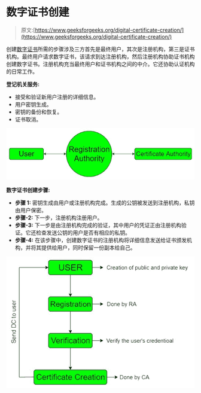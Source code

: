 # 数字证书创建

> 原文:[https://www.geeksforgeeks.org/digital-certificate-creation/](https://www.geeksforgeeks.org/digital-certificate-creation/)

创建[数字证书](https://www.geeksforgeeks.org/digital-signatures-certificates/)所需的步骤涉及三方首先是最终用户，其次是注册机构，第三是证书机构。最终用户请求数字证书，该请求到达注册机构，然后注册机构协助证书机构创建数字证书。注册机构充当最终用户和证书机构之间的中介。它还协助认证机构的日常工作。

**登记机关服务:**

*   接受和验证新用户注册的详细信息。
*   用户密钥生成。
*   密钥的备份和恢复。
*   证书取消。

![](img/deadc8f961b7084261abc2baea93f58e.png)

**数字证书创建步骤:**

*   **步骤 1:** 密钥生成由用户或注册机构完成。生成的公钥被发送到注册机构，私钥由用户保密。
*   **步骤-2:** 下一步，注册机构注册用户。
*   **步骤-3:** 下一步是由注册机构完成的验证，其中用户的凭证正由注册机构验证。它还检查发送公钥的用户是否有相应的私钥。
*   **步骤-4:** 在该步骤中，创建数字证书的注册机构将详细信息发送给证书颁发机构，并将其提供给用户，同时保留一份副本给自己。

![](img/ba10a8fa121e6689d1b406e9beaf2667.png)